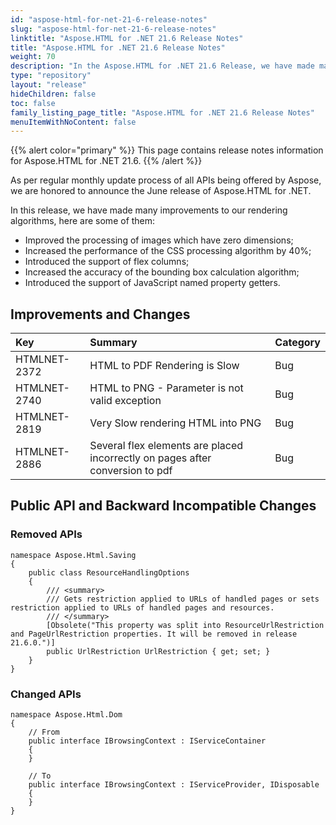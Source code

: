 ```yaml
---
id: "aspose-html-for-net-21-6-release-notes"
slug: "aspose-html-for-net-21-6-release-notes"
linktitle: "Aspose.HTML for .NET 21.6 Release Notes"
title: "Aspose.HTML for .NET 21.6 Release Notes"
weight: 70
description: "In the Aspose.HTML for .NET 21.6 Release, we have made many improvements to our rendering algorithms."
type: "repository"
layout: "release"
hideChildren: false
toc: false
family_listing_page_title: "Aspose.HTML for .NET 21.6 Release Notes"
menuItemWithNoContent: false
---
```


{{% alert color="primary" %}}
This page contains release notes information for Aspose.HTML for .NET 21.6.
{{% /alert %}}

As per regular monthly update process of all APIs being offered by Aspose, we are honored to announce the June release of Aspose.HTML for .NET.

In this release, we have made many improvements to our rendering algorithms, here are some of them:

- Improved the processing of images which have zero dimensions;
- Increased the performance of the CSS processing algorithm by 40%;
- Introduced the support of flex columns;
- Increased the accuracy of the bounding box calculation algorithm;
- Introduced the support of JavaScript named property getters.

## Improvements and Changes

|**Key**|**Summary**|**Category**|
| :- | :- | :- |
|HTMLNET-2372|HTML to PDF Rendering is Slow|Bug|
|HTMLNET-2740|HTML to PNG - Parameter is not valid exception|Bug|
|HTMLNET-2819|Very Slow rendering HTML into PNG|Bug|
|HTMLNET-2886|Several flex elements are placed incorrectly on pages after conversion to pdf|Bug|

## Public API and Backward Incompatible Changes

### Removed APIs

```
namespace Aspose.Html.Saving
{
    public class ResourceHandlingOptions
    {
        /// <summary>
        /// Gets restriction applied to URLs of handled pages or sets restriction applied to URLs of handled pages and resources.
        /// </summary>
        [Obsolete("This property was split into ResourceUrlRestriction and PageUrlRestriction properties. It will be removed in release 21.6.0.")]
        public UrlRestriction UrlRestriction { get; set; }
    }
}
```

### Changed APIs

```
namespace Aspose.Html.Dom
{
    // From
    public interface IBrowsingContext : IServiceContainer
    {
    }

    // To
    public interface IBrowsingContext : IServiceProvider, IDisposable
    {
    }
}
```
